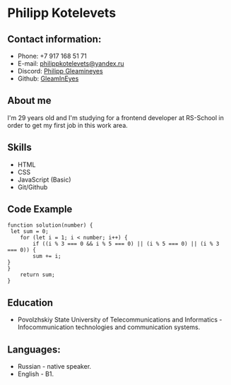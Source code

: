 # Philipp Kotelevets

## Contact information:
+ Phone: +7 917 168 51 71
+ E-mail: philippkotelevets@yandex.ru
+ Discord: [Philipp Gleamineyes](https://discordapp.com/users/619864866089336842)
+ Github: [GleamInEyes](https://github.com/GleamInEyes)

## About me
I'm 29 years old and I'm studying for a frontend developer at RS-School in order to get my first job in this work area.
## Skills
+ HTML
+ CSS
+ JavaScript (Basic)
+ Git/Github

## Code Example
```
function solution(number) {
 let sum = 0;
    for (let i = 1; i < number; i++) {
        if ((i % 3 === 0 && i % 5 === 0) || (i % 5 === 0) || (i % 3 === 0)) {
        sum += i;
}
}
    return sum;
}
```
## Education
+ Povolzhskiy State University of Telecommunications and Informatics - Infocommunication technologies and communication systems.

## Languages:
+ Russian - native speaker.
+ English - B1.

